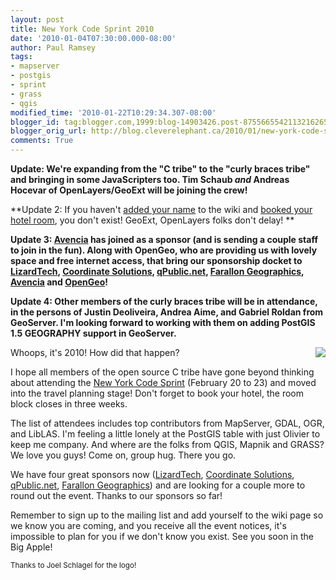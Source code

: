 ```yaml
---
layout: post
title: New York Code Sprint 2010
date: '2010-01-04T07:30:00.000-08:00'
author: Paul Ramsey
tags:
- mapserver
- postgis
- sprint
- grass
- qgis
modified_time: '2010-01-22T10:29:34.307-08:00'
blogger_id: tag:blogger.com,1999:blog-14903426.post-8755665542113216265
blogger_orig_url: http://blog.cleverelephant.ca/2010/01/new-york-code-sprint-2010.html
comments: True
---
```


**Update: We're expanding from the "C tribe" to the "curly  braces tribe" and bringing in some JavaScripters too. Tim Schaub *and* Andreas Hocevar of OpenLayers/GeoExt will be joining the crew!**

**Update 2: If you haven't [added your name](http://wiki.osgeo.org/wiki/New_York_Code_Sprint_2010#Participation) to the wiki and [booked your hotel room](http://wiki.osgeo.org/wiki/New_York_Code_Sprint_2010#Hotel), you don't exist! GeoExt, OpenLayers folks don't delay! **

**Update 3: [Avencia](http://www.avencia.com/) has joined as a sponsor (and is sending a couple staff to join in the fun). Along with OpenGeo, who are providing us with lovely space and free internet access, that bring our sponsorship docket to [LizardTech](http://www.lizardtech.com/), [Coordinate Solutions](http://www.coordinatesolutions.com), [qPublic.net](http://www.qpublic.net/), [Farallon Geographics](http://fargeo.com/), [Avencia](http://www.avencia.com/) and [OpenGeo](http://oepngeo.org/)!**

**Update 4: Other members of the curly braces tribe will be in attendance, in the persons of Justin Deoliveira, Andrea Aime, and Gabriel Roldan from GeoServer. I'm looking forward to working with them on adding PostGIS 1.5 GEOGRAPHY support in GeoServer.**

<img src="http://wiki.osgeo.org/images/8/89/I_osgeo_ny.png" style="float:right;"/>Whoops, it's 2010! How did that happen?

I hope all members of the open source C tribe have gone beyond thinking about attending the [New York Code Sprint](http://wiki.osgeo.org/wiki/New_York_Code_Sprint_2010) (February 20 to 23) and moved into the travel planning stage! Don't forget to book your hotel, the room block closes in three weeks.

The list of attendees includes top contributors from MapServer, GDAL, OGR, and LibLAS. I'm feeling a little lonely at the PostGIS table with just Olivier to keep me company. And where are the folks from QGIS, Mapnik and GRASS? We love you guys! Come on, group hug. There you go.

We have four great sponsors now ([LizardTech](http://www.lizardtech.com/), [Coordinate Solutions](http://www.coordinatesolutions.com), [qPublic.net](http://www.qpublic.net/), [Farallon Geographics](http://fargeo.com/)) and are looking for a couple more to round out the event. Thanks to our sponsors so far!

Remember to sign up to the mailing list and add yourself to the wiki page so we know you are coming, and you receive all the event notices, it's impossible to plan for you if we don't know you exist. See you soon in the Big Apple!

<small>Thanks to Joel Schlagel for the logo!</small>

